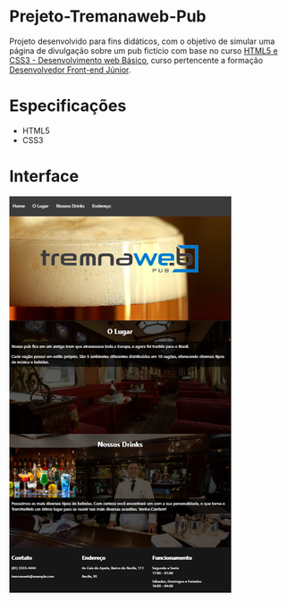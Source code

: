# Prejeto-Tremanaweb-Pub
Projeto desenvolvido para fins didáticos, com o objetivo de simular uma página de divulgação sobre um pub fictício com base no curso [HTML5 e CSS3 - Desenvolvimento web Básico](https://www.treinaweb.com.br/curso/desenvolvimento-web-com-html5-e-css3-basico), 
curso pertencente a formação [Desenvolvedor Front-end Júnior](https://www.treinaweb.com.br/formacao/desenvolvedor-front-end-junior).

# Especificações
- HTML5
- CSS3

# Interface
<html lang="pt-br">
<head>
</head>
<body>
	<img src="https://github.com/PauloAlves8039/Prejeto-Tremanaweb-Pub/blob/master/imagens/tremnaweb.png" />
</body>
</html>

